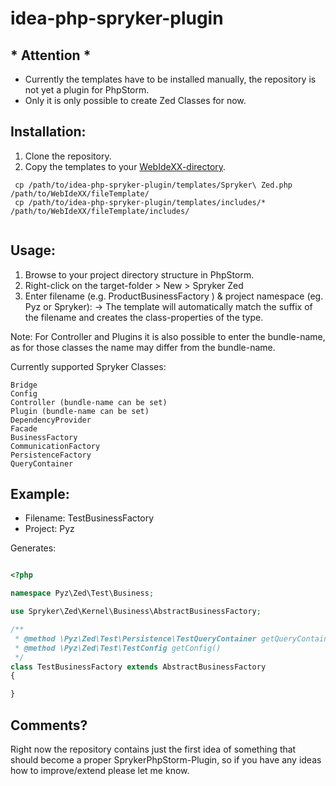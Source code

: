 # idea-php-spryker-plugin

## * Attention *

- Currently the templates have to be installed manually, the repository is not yet a plugin for PhpStorm.
- Only it is only possible to create Zed Classes for now.

## Installation:

1. Clone the repository.
2. Copy the templates to your [WebIdeXX-directory](https://www.jetbrains.com/phpstorm/help/directories-used-by-phpstorm-to-store-settings-caches-plugins-and-logs.html).

```
 cp /path/to/idea-php-spryker-plugin/templates/Spryker\ Zed.php /path/to/WebIdeXX/fileTemplate/
 cp /path/to/idea-php-spryker-plugin/templates/includes/* /path/to/WebIdeXX/fileTemplate/includes/
 
```

## Usage:

1. Browse to your project directory structure in PhpStorm.
2. Right-click on the target-folder > New > Spryker Zed
3. Enter filename (e.g. ProductBusinessFactory ) & project namespace (eg. Pyz or Spryker):
    -> The template will automatically match the suffix of the filename and creates the class-properties of the type.

Note: For Controller and Plugins it is also possible to enter the bundle-name, as for those classes the name may differ from the bundle-name. 

Currently supported Spryker Classes:

```
Bridge
Config
Controller (bundle-name can be set)
Plugin (bundle-name can be set)
DependencyProvider
Facade
BusinessFactory
CommunicationFactory
PersistenceFactory
QueryContainer
```

## Example:

- Filename: TestBusinessFactory
- Project: Pyz

Generates:

```php

<?php

namespace Pyz\Zed\Test\Business;

use Spryker\Zed\Kernel\Business\AbstractBusinessFactory;

/**
 * @method \Pyz\Zed\Test\Persistence\TestQueryContainer getQueryContainer()
 * @method \Pyz\Zed\Test\TestConfig getConfig()
 */
class TestBusinessFactory extends AbstractBusinessFactory 
{

}


```

## Comments?

Right now the repository contains just the first idea of something that should become a proper SprykerPhpStorm-Plugin, so if you have any ideas how to improve/extend please let me know.


